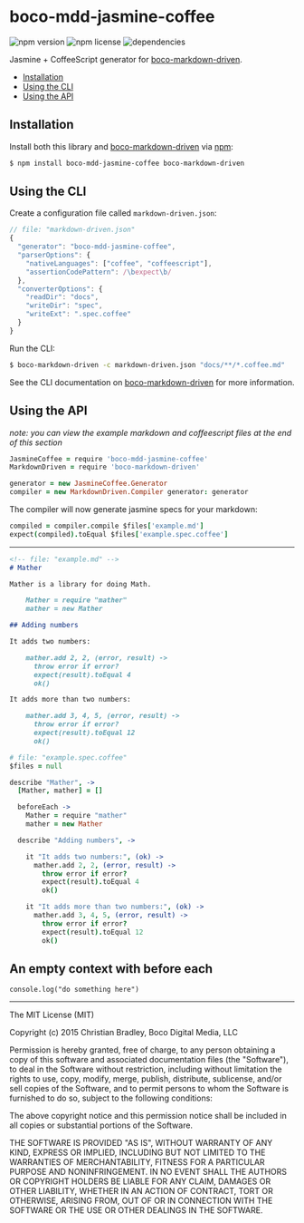 
# boco-mdd-jasmine-coffee
![npm version](https://img.shields.io/npm/v/boco-mdd-jasmine-coffee.svg)
![npm license](https://img.shields.io/npm/l/boco-mdd-jasmine-coffee.svg)
![dependencies](https://david-dm.org/bocodigitalmedia/boco-mdd-jasmine-coffee.png)

Jasmine + CoffeeScript generator for [boco-markdown-driven].

* [Installation](#installation)
* [Using the CLI](#using-the-cli)
* [Using the API](#using-the-api)

## Installation

Install both this library and [boco-markdown-driven] via [npm]:

```sh
$ npm install boco-mdd-jasmine-coffee boco-markdown-driven
```

## Using the CLI

Create a configuration file called `markdown-driven.json`:

```js
// file: "markdown-driven.json"
{
  "generator": "boco-mdd-jasmine-coffee",
  "parserOptions": {
    "nativeLanguages": ["coffee", "coffeescript"],
    "assertionCodePattern": /\bexpect\b/
  },
  "converterOptions": {
    "readDir": "docs",
    "writeDir": "spec",
    "writeExt": ".spec.coffee"
  }
}
```

Run the CLI:

```sh
$ boco-markdown-driven -c markdown-driven.json "docs/**/*.coffee.md"
```

See the CLI documentation on [boco-markdown-driven] for more information.

## Using the API

_note: you can view the example markdown and coffeescript files at the end of this section_

```coffee
JasmineCoffee = require 'boco-mdd-jasmine-coffee'
MarkdownDriven = require 'boco-markdown-driven'

generator = new JasmineCoffee.Generator
compiler = new MarkdownDriven.Compiler generator: generator
```

The compiler will now generate jasmine specs for your markdown:

``` coffee
compiled = compiler.compile $files['example.md']
expect(compiled).toEqual $files['example.spec.coffee']
```

---

```markdown
<!-- file: "example.md" -->
# Mather

Mather is a library for doing Math.

    Mather = require "mather"
    mather = new Mather

## Adding numbers

It adds two numbers:

    mather.add 2, 2, (error, result) ->
      throw error if error?
      expect(result).toEqual 4
      ok()

It adds more than two numbers:

    mather.add 3, 4, 5, (error, result) ->
      throw error if error?
      expect(result).toEqual 12
      ok()
```

```coffee
# file: "example.spec.coffee"
$files = null

describe "Mather", ->
  [Mather, mather] = []

  beforeEach ->
    Mather = require "mather"
    mather = new Mather

  describe "Adding numbers", ->

    it "It adds two numbers:", (ok) ->
      mather.add 2, 2, (error, result) ->
        throw error if error?
        expect(result).toEqual 4
        ok()

    it "It adds more than two numbers:", (ok) ->
      mather.add 3, 4, 5, (error, result) ->
        throw error if error?
        expect(result).toEqual 12
        ok()
```

## An empty context with before each

    console.log("do something here")

[boco-markdown-driven]: https://github.com/bocodigitalmedia/boco-markdown-driven
[npm]: https://npmjs.org

--------------------------------------------------------------------------------

The MIT License (MIT)

Copyright (c) 2015 Christian Bradley, Boco Digital Media, LLC

Permission is hereby granted, free of charge, to any person obtaining a copy
of this software and associated documentation files (the "Software"), to deal
in the Software without restriction, including without limitation the rights
to use, copy, modify, merge, publish, distribute, sublicense, and/or sell
copies of the Software, and to permit persons to whom the Software is
furnished to do so, subject to the following conditions:

The above copyright notice and this permission notice shall be included in all
copies or substantial portions of the Software.

THE SOFTWARE IS PROVIDED "AS IS", WITHOUT WARRANTY OF ANY KIND, EXPRESS OR
IMPLIED, INCLUDING BUT NOT LIMITED TO THE WARRANTIES OF MERCHANTABILITY,
FITNESS FOR A PARTICULAR PURPOSE AND NONINFRINGEMENT. IN NO EVENT SHALL THE
AUTHORS OR COPYRIGHT HOLDERS BE LIABLE FOR ANY CLAIM, DAMAGES OR OTHER
LIABILITY, WHETHER IN AN ACTION OF CONTRACT, TORT OR OTHERWISE, ARISING FROM,
OUT OF OR IN CONNECTION WITH THE SOFTWARE OR THE USE OR OTHER DEALINGS IN THE
SOFTWARE.
